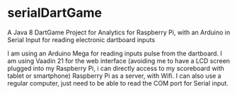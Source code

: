 # serialDartGame
A Java 8 DartGame Project for Analytics for Raspberry Pi, with an Arduino in Serial Input for reading electronic dartboard inputs

I am using an Arduino Mega for reading inputs pulse from the dartboard.
I am using Vaadin 21 for the web interface (avoiding me to have a LCD screen plugged into my Raspberry Pi, i can directly access to my scoreboard with tablet or smartphone)
Raspberry Pi as a server, with Wifi. I can also use a regular computer, just need to be able to read the COM port for Serial input.
